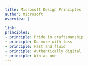 ```yaml
---
title: Microsoft Design Principles
author: Microsoft
overview: |

link:
principles:
- principle: Pride in craftsmanship
- principle: Do more with less
- principle: Fast and fluid
- principle: Authentically digital
- principle: Win as one
---
```

